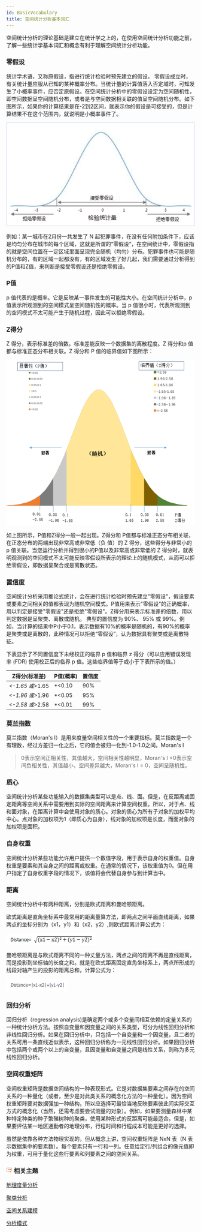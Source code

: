 ```yaml
---
id: BasicVocabulary
title: 空间统计分析基本词汇
---
```

空间统计分析的理论基础是建立在统计学之上的，在使用空间统计分析功能之前，了解一些统计学基本词汇和概念有利于理解空间统计分析功能。

###  零假设

统计学术语，又称原假设，指进行统计检验时预先建立的假设。
零假设成立时，有关统计量应服从已知的某种概率分布。当统计量的计算值落入否定域时，可知发生了小概率事件，应否定原假设。在空间统计分析中的零假设设定为空间随机性，即空间数据呈空间随机分布，或者是与空间数据相关联的值呈空间随机分布。如下图所示，如果你的计算结果是在-2到2区间，就表示你的假设是可接受的，但是计算结果不在这个范围内，就说明是小概率事件了。

![](img/NullHypothesis.png)

例如：某一城市在2月份一共发生了 N
起犯罪事件，在没有任何附加条件下，应该是均匀分布在城市的每个区域，这就是所谓的“零假设”，在空间统计中，零假设指的就是空间位置在一定区域里面呈现完全随机（均匀）分布。犯罪事件也可能是随机分布的，有的区域一起都没有，有的区域发生了好几起，我们需要通过分析得到的P值和Z值，来判断是接受零假设还是拒绝零假设。

###  P值

p 值代表的是概率。它是反映某一事件发生的可能性大小。在空间统计分析中，p 值表示所观测到的空间模式呈空间随机性的概率。当 p
值很小时，代表所观测到的空间模式不太可能产生于随机过程，因此可以拒绝零假设。

###  Z得分

Z 得分，表示标准差的倍数。标准差能反映一个数据集的离散程度。Z 得分和p 值都与标准正态分布相关联。Z 得分和 P 值的临界值如下图所示：

![](img/ZScore.png)

如上图所示，P值和Z得分一般一起出现。Z得分和 P值都与标准正态分布相关联，在正态分布的两端出现非常高或非常低（负 值）的 Z 得分，这些得分与非常小的 p
值关联。当您运行分析并得到很小的P值以及非常高或非常低的 Z
得分时，就表明观测到的空间模式不太可能反映零假设所表示的理论上的随机模式，从而可以拒绝零假设，即数据呈聚合或是离散状态。

###  置信度

空间统计分析采用推论式统计，会在进行统计检验时预先建立"零假设"，假设要素或要素之间相关的值都表现为随机空间模式。P值用来表示"零假设"的正确概率，用以判定是接受"零假设"还是拒绝"零假设"。Z得分用来表示标准差的倍数，用以判定数据是呈聚类、离散或随机。
典型的置信度为 90%、 95% 或
99%。例如，当计算的结果中P小于0.1，表示数据有10%的概率是随机的，有90%的概率是聚类或是离散的，此种情况可以拒绝“零假设”，认为数据具有聚类或是离散特征。

下表显示了不同置信度下未经校正的临界 p 值和临界 z 得分（可以应用错误发现率 (FDR) 使用校正后的临界 p 值。这些临界值等于或小于下表所示的值。）

Z得分(标准差) | P值(概率) | 置信度  
---|---|---  
*<-1.65 或*>1.65 | *<0.10 | 90%  
*<-1.96 或*>1.96 | *<0.05 | 95%  
*<-2.58 或*>2.58 | *<0.01 | 99%  
  
###  莫兰指数

莫兰指数（Moran's
I）是用来度量空间相关性的一个重要指标。莫兰指数是一个有理数，经过方差归一化之后，它的值会被归一化到-1.0-1.0之间。Moran's I
>0表示空间正相关性，其值越大，空间相关性越明显，Moran's I <0表示空间负相关性，其值越小，空间差异越大，Moran's I =
0，空间呈随机性。

###  质心

空间统计分析某些功能输入的数据集类型可以是点、线、面。但是，在反距离或固定距离等空间关系中需要用到实际的空间距离来计算空间权重。所以，对于点、线和面对象，在距离计算中会使用对象的质心。对象的质心为所有子对象的加权平均中心。点对象的加权项为1（即质心为自身），线对象的加权项是长度，而面对象的加权项是面积。

###  自身权重

空间统计分析某些功能允许用户提供一个数值字段，用于表示自身的权重值。自身权重是要素和其自身之间的距离或权重。在通常的情况下，该权重值为0。但在用户指定了自身权重字段的情况下，该值将会代替自身参与到计算当中。

###  距离

空间统计分析中有两种距离，分别是欧式距离和曼哈顿距离。

欧式距离是直角坐标系中最常用的距离量算方法，即两点之间平面直线距离，如果两点的坐标分别为（x1，y1）和（x2，y2）,则欧式距离计算公式为：

![](img/Distance1.png)

曼哈顿距离是与欧式距离不同的一种丈量方法，两点之间的距离不再是直线距离，而是投影到坐标轴的长度之和。就是在欧式距离固定直角坐标系上，两点所形成的线段对轴产生的投影的距离总和，计算公式为：

![](img/Distance2.png)

###  回归分析

回归分析（regression
analysis)是确定两个或多个变量间相互依赖的定量关系的一种统计分析方法。按照自变量和因变量之间的关系类型，可分为线性回归分析和非线性回归分析。如果在回归分析中，只包括一个自变量和一个因变量，且二者的关系可用一条直线近似表示，这种回归分析称为一元线性回归分析。如果回归分析中包括两个或两个以上的自变量，且因变量和自变量之间是线性关系，则称为多元线性回归分析。

###  空间权重矩阵

空间权重矩阵是数据空间结构的一种表现形式。它是对数据集要素之间存在的空间关系的一种量化（或者，至少是对此类关系的概念化方法的一种量化）。因为空间权重矩阵要对数据强加一种结构，所以应选择可最恰当地反映要素彼此间实际交互方式的概念化（当然，还需考虑要尝试测量的对象）。例如，如果要测量森林中某种特定种类的种子繁殖树种的聚类，使用某种形式的反距离可能最适合。但是，如果要评估某一地区通勤者的地理分布，行程时间和行程成本可能是更好的选择。

虽然是依靠各种方法物理实现的，但从概念上讲，空间权重矩阵是 NxN 表（N
表示数据集中的要素数）。每个要素只有一行和一列。任意给定行/列组合的像元值即为权重，可用于量化这些行要素和列要素之间的空间关系。

### ![](img/seealso.png) 相关主题

 [地理度量分析](MeasureGeographicDistributionsl)

 [聚类分析](Clustersl)

 [空间关系建模](SpatialRelationshipModelingl)

 [分析模式](AnalyzingPatternsl)



